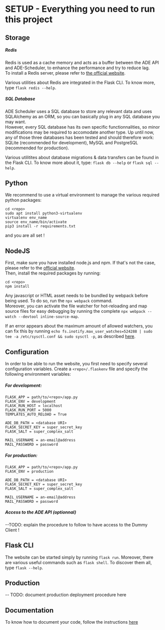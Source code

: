 # SETUP - Everything you need to run this project

## Storage

##### Redis
Redis is used as a cache memory and acts as a buffer between the ADE API and ADE-Scheduler, to enhance the performance and try to reduce lag.  \
To install a Redis server, please refer to [the official website](https://redis.io/topics/quickstart).

Various utilities about Redis are integrated in the Flask CLI. To know more, type `flask redis --help`.

##### SQL Database
ADE Scheduler uses a SQL database to store any relevant data and uses SQLAlchemy as an ORM, so you can basically plug in any SQL database you may want.  \
However, every SQL database has its own specific functionnalities, so minor modifications may be required to accomodate another type. Up until now, any of those three databases has been tested and should therefore work: SQLite (recommended for development), MySQL and PostgreSQL (recommended for production).

Various utilitites about database migrations & data transfers can be found in the Flask CLI. To know more about it, type: `flask db --help` or `flask sql --help`.

## Python
We recommend to use a virtual environment to manage the various required python packages:
```
cd <repo>
sudo apt install python3-virtualenv
virtualenv env_name
source env_name/bin/activate
pip3 install -r requirements.txt
```
and you are all set !

## NodeJS
First, make sure you have installed node.js and npm. If that's not the case, please refer to the [official website](https://nodejs.org/en/).  \
Then, install the required packages by running:
```
cd <repo>
npm install
```
Any javascript or HTML asset needs to be bundled by webpack before being used. To do so, run the `npx webpack` command.  \
Moreover, you can activate the file watcher for hot-reloading and map source files for easy debugging by running the complete `npx webpack --watch --devtool inline-source-map`.

If an error appears about the maximum amount of allowed watchers, you can fix this by running `echo fs.inotify.max_user_watches=524288 | sudo tee -a /etc/sysctl.conf && sudo sysctl -p`, as  described [here](https://stackoverflow.com/questions/53930305/nodemon-error-system-limit-for-number-of-file-watchers-reached).

## Configuration

In order to be able to run the website, you first need to specify several configuration variables. Create a `<repo>/.flaskenv` file and specify the following environment variables:

##### For development:
```
FLASK_APP = path/to/<repo>/app.py
FLASK_ENV = development
FLASK_RUN_HOST = localhost
FLASK_RUN_PORT = 5000
TEMPLATES_AUTO_RELOAD = True

ADE_DB_PATH = <database URI>
FLASK_SECRET_KEY = super_secret_key
FLASK_SALT = super_complex_salt

MAIL_USERNAME = an-email@address
MAIL_PASSWORD = password
```

##### For production:
```
FLASK_APP = path/to/<repo>/app.py
FLASK_ENV = production

ADE_DB_PATH = <database URI>
FLASK_SECRET_KEY = super_secret_key
FLASK_SALT = super_complex_salt

MAIL_USERNAME = an-email@address
MAIL_PASSWORD = password
```

##### Access to the ADE API (optionnal)
--TODO: explain the procedure to follow to have access to the Dummy Client !


## Flask CLI
The website can be started simply by running `flask run`. Moreover, there are various useful commands such as `flask shell`. To discover them all, type `flask --help`.

## Production

-- TODO: document production deployment procedure here

## Documentation

To know how to document your code, follow the instructions [here](/docs/README.md)
